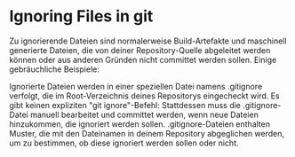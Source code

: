 # Ignoring Files in git

Zu ignorierende Dateien sind normalerweise Build-Artefakte und maschinell generierte Dateien, die von deiner Repository-Quelle abgeleitet werden können oder aus anderen Gründen nicht committet werden sollen. Einige gebräuchliche Beispiele:


Ignorierte Dateien werden in einer speziellen Datei namens .gitignore verfolgt, die im Root-Verzeichnis deines Repositorys eingecheckt wird. Es gibt keinen expliziten "git ignore"-Befehl: Stattdessen muss die .gitignore-Datei manuell bearbeitet und committet werden, wenn neue Dateien hinzukommen, die ignoriert werden sollen. .gitignore-Dateien enthalten Muster, die mit den Dateinamen in deinem Repository abgeglichen werden, um zu bestimmen, ob diese ignoriert werden sollen oder nicht.